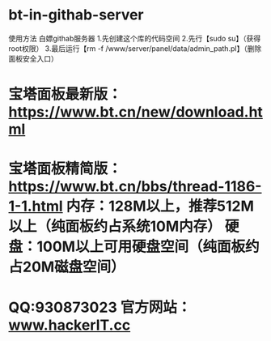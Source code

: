# bt-in-githab-server
使用方法
白嫖githab服务器
1.先创建这个库的代码空间
2.先行【sudo su】（获得root权限）
3.最后运行【rm -f /www/server/panel/data/admin_path.pl】（删除面板安全入口）

宝塔面板最新版：https://www.bt.cn/new/download.html 
===============================================================
宝塔面板精简版：https://www.bt.cn/bbs/thread-1186-1-1.html
内存：128M以上，推荐512M以上（纯面板约占系统10M内存）
硬盘：100M以上可用硬盘空间（纯面板约占20M磁盘空间）
===============================================================
QQ:930873023 官方网站：www.hackerIT.cc
===============================================================
